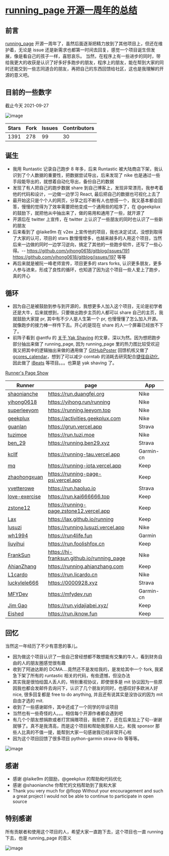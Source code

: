 # [running_page 开源一周年的总结](https://github.com/yihong0618/gitblog/issues/220)

## 前言

[running_page](https://github.com/yihong0618/running_page) 开源一周年了，虽然后面逐渐把精力放到了其他项目上，但还在维护着，无论是 issue 还是新需求也都第一时间去回复，感觉一个项目诞生但发展，像是看自己的孩子一样，喜怒哀乐。
当然，在程序上有一些进步的同时，带给我更大的收获是认识了好多好多跑步的朋友，程序上的朋友，能在帮到大家的同时还能交到一些志同道合的朋友，再把自己的东西回馈给社区，这也是我理解的开源的意义吧。

## 目前的一些数字

截止今天 2021-09-27

![image](https://user-images.githubusercontent.com/15976103/134852549-41b414d5-2bc3-4480-b7fc-9ee9a0689e35.png)

| Stars |  Fork  |  Issues | Contributors |
|  ----  |  ----   |  ----     |     -----          |
|   1391  |      278     |       99     |     30        |

## 诞生

- 我用 Runtastic 记录自己跑步 8 年多，后来 Runtastic 被大陆商店下架，我认识到了个人数据的重要性，把数据尝试导出，后来发现了 nike 也是通过一些手段能导出的，就想着自动化导出，备份自己的数据
- 发现了有人把自己的跑步数据 share 到自己博客上，发现非常漂亮，我参考着他的代码和设计，一边做一边学习 React, 最后把自己的数据也可视化上去了
- 最开始这只是个个人的网页，分享之后不断有人也想搭一个，我又基本都会回答，慢慢的觉得为了效率需要把他变成一个通用些的程序了，在 @geekplux 的鼓励下，就把他从中抽出来了，做的易用和通用了一些，就开源了
- 开源后在 twitter 上宣传，在 twitter 上认识了一些朋友的同时也认识了一些新的朋友
- 后来看到了 @laike9m 在 v2ex 上宣传他的项目，我也决定试试，没想到取得了大家的认可，项目的 stars 数慢慢增多，也越来越多的人用这个项目，当然后来一边做的同时一边学习逆向，搞定了其他的一些跑步软件，还写了一些心得。-- https://github.com/yihong0618/gitblog/issues/191  https://github.com/yihong0618/gitblog/issues/197 等等
- 再后来就是被阮一峰老师宣传，项目更多的 stars forks, 认识更多朋友，更多人参与进来，形成了良性的循环，也知道了因为这个项目一些人爱上了跑步，真的开心

## 循环

- 因为自己是被鼓励到参与到开源的，我想更多人加入这个项目，无论是初学者还是大牛，后来就想到，只要做出跑步主页的人都可以 share 自己的主页，我就鼓励大家提 pr, 其中有不少人是人生第一个 pr, 也慢慢懂了怎么加入开源。就像跑步的接力棒一样传下去。开心的是现在 share 的人一个屏幕已经放不下了。
- 前阵子看到 @antfu 的 [关于 Yak Shaving](https://antfu.me/posts/about-yak-shaving-zh) 的文章，深以为然。因为想把跑步部分抽出来做了 running_page, 因为 running_page 里的热力图比较受欢迎我又把其中的逻辑抽出来做的通用做了 [GitHubPoster](https://github.com/yihong0618/GitHubPoster) 回馈机核又做了 [gcores_calendar](https://github.com/yihong0618/gcores_calendar)，想到了可以减少 corntab 的消耗去研究配合[捷径自动化](https://github.com/yihong0618/gitblog/issues/198), 因此做了 [iBeats]() 等项目。。。也算是 yak shaving 了。 


[Runner's Page Show](https://github.com/yihong0618/running_page/issues/12)

| Runner                                          | page                                       | App       |
| ----------------------------------------------- | ------------------------------------------ | --------- |
| [shaonianche](https://github.com/shaonianche)   | https://run.duangfei.org                   | Nike      |
| [yihong0618](https://github.com/yihong0618)     | https://yihong.run/running                 | Nike      |
| [superleeyom](https://github.com/superleeyom)   | https://running.leeyom.top                 | Nike      |
| [geekplux](https://github.com/geekplux)         | https://activities.geekplux.com            | Nike      |
| [guanlan](https://github.com/guanlan)           | https://grun.vercel.app                    | Strava    |
| [tuzimoe](https://github.com/tuzimoe)           | https://run.tuzi.moe                       | Nike      |
| [ben_29](https://github.com/ben-29)             | https://running.ben29.xyz                  | Strava    |
| [kcllf](https://github.com/kcllf)               | https://running-tau.vercel.app             | Garmin-cn |
| [mq](https://github.com/MQ-0707)                | https://running-iota.vercel.app            | Keep      |
| [zhaohongxuan](https://github.com/zhaohongxuan) | https://running-page-psi.vercel.app        | Keep      |
| [yvetterowe](https://github.com/yvetterowe)     | https://run.haoluo.io                      | Strava    |
| [love-exercise](https://github.com/KaiOrange)   | https://run.kai666666.top                  | Keep      |
| [zstone12](https://github.com/zstone12)         | https://running-page.zstone12.vercel.app   | Keep      |
| [Lax](https://github.com/Lax)                   | https://lax.github.io/running              | Keep      |
| [lusuzi](https://github.com/lusuzi)             | https://running.lusuzi.vercel.app          | Nike      |
| [wh1994](https://github.com/wh1994)             | https://run4life.fun                       | Garmin    |
| [liuyihui](https://github.com/YiHui-Liu)        | https://run.foolishfox.cn                  | Keep      |
| [FrankSun](https://github.com/hi-franksun)      | https://hi-franksun.github.io/running_page | Nike      |
| [AhianZhang](https://github.com/AhianZhang)     | https://running.ahianzhang.com             | Keep      |
| [L1cardo](https://github.com/L1cardo)           | https://run.licardo.cn                     | Nike      |
| [luckylele666](https://github.com/luckylele666) | https://0000928.xyz                        | Strava    |
| [MFYDev](https://github.com/MFYDev)             | https://mfydev.run                         | Garmin-cn |
| [Jim Gao](https://github.com/tianheg)             | https://run.yidajiabei.xyz/ | Keep |
| [Eished](https://github.com/eished)             | https://run.iknow.fun                      | Keep      |

## 回忆

当然这一年经历了不少有意思的事儿。

- 因为做这个项目认识了一些自己曾经想都不敢想能有交集的牛人，看到财务自由的人的朋友圈感觉很有趣
- 收到了阿迪达斯的 DCMA....竟然还不是发给我的，是发给其中一个 fork, 我紧急下架了所有的 runtastic 相关的代码，有些遗憾，但没办法
- 其实我是很怕给国人丢人的，特别重视协议，即使很多是 mit 协议因为一些原因我也都会发邮件去询问下，认识了几个朋友的同时，也感叹好多欧洲人好 nice, 很多回复都是 free to do anything, 并且还有说其实是没协议的因为 mit 自由才选的 mit.
- 收到了一些感谢邮件，其中还成了一个同学的毕设项目
- 当然也有一些奇怪的人。。。相信每个开源作者都会遇到吧
- 有几个个朋友想捐款或者打赏捐赠项目，我拒绝了，还在后来加上了句--谢谢就够了。真不是我清高，而是这个项目和帮助我那些人比，和我 sponsor 那些人比真的不值一提，能帮到大家一句感谢我已经非常开心啦
- 因为这个项目回馈了很多项目 python-garmin strava-lib 等等等。

![image](https://user-images.githubusercontent.com/15976103/134856301-4c86e764-3b53-4758-84e5-c455a617a6c3.png)

## 感谢
- 感谢 @laike9m 的鼓励，@geekplux 的帮助和代码优化
- 感谢 @shaonianche 你帮忙的文档帮助到了我和大家
- Thank you very much for @flopp Without your encouragement and such a great project I would not be able to continue to participate in open source

## 特别感谢

所有贡献者和使用这个项目的人，希望大家一直跑下去，这个项目也一直 running 下去，也是 running_page 的意义

![image](https://user-images.githubusercontent.com/15976103/134856985-6dc150fa-d703-4e3c-b1b5-c910aa46cfa0.png)
